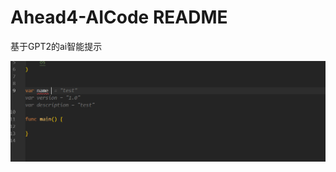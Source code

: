 # Ahead4-AICode README

基于GPT2的ai智能提示

![feature](https://github.com/wailovet/Ahead4-AICode/raw/master/cap.png) 
